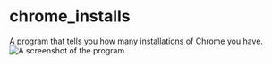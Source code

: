 # chrome_installs
A program that tells you how many installations of Chrome you have.
![A screenshot of the program.](https://cdn.discordapp.com/attachments/462643277321994245/726393125177917440/unknown.png)
